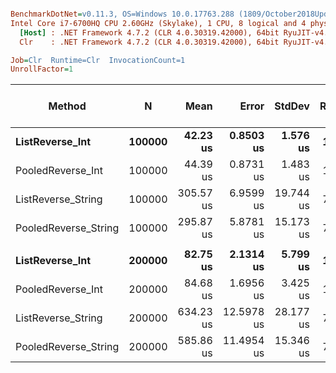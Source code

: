 ``` ini

BenchmarkDotNet=v0.11.3, OS=Windows 10.0.17763.288 (1809/October2018Update/Redstone5)
Intel Core i7-6700HQ CPU 2.60GHz (Skylake), 1 CPU, 8 logical and 4 physical cores
  [Host] : .NET Framework 4.7.2 (CLR 4.0.30319.42000), 64bit RyuJIT-v4.7.3260.0
  Clr    : .NET Framework 4.7.2 (CLR 4.0.30319.42000), 64bit RyuJIT-v4.7.3260.0

Job=Clr  Runtime=Clr  InvocationCount=1  
UnrollFactor=1  

```
|               Method |      N |      Mean |      Error |    StdDev | Ratio | RatioSD | Gen 0/1k Op | Gen 1/1k Op | Gen 2/1k Op | Allocated Memory/Op |
|--------------------- |------- |----------:|-----------:|----------:|------:|--------:|------------:|------------:|------------:|--------------------:|
|      **ListReverse_Int** | **100000** |  **42.23 us** |  **0.8503 us** |  **1.576 us** |  **1.00** |    **0.00** |           **-** |           **-** |           **-** |                   **-** |
|    PooledReverse_Int | 100000 |  44.39 us |  0.8731 us |  1.483 us |  1.06 |    0.05 |           - |           - |           - |                   - |
|   ListReverse_String | 100000 | 305.57 us |  6.9599 us | 19.744 us |  7.20 |    0.46 |           - |           - |           - |                   - |
| PooledReverse_String | 100000 | 295.87 us |  5.8781 us | 15.173 us |  7.02 |    0.50 |           - |           - |           - |                   - |
|                      |        |           |            |           |       |         |             |             |             |                     |
|      **ListReverse_Int** | **200000** |  **82.75 us** |  **2.1314 us** |  **5.799 us** |  **1.00** |    **0.00** |           **-** |           **-** |           **-** |                   **-** |
|    PooledReverse_Int | 200000 |  84.68 us |  1.6956 us |  3.425 us |  1.03 |    0.08 |           - |           - |           - |                   - |
|   ListReverse_String | 200000 | 634.23 us | 12.5978 us | 28.177 us |  7.68 |    0.64 |           - |           - |           - |                   - |
| PooledReverse_String | 200000 | 585.86 us | 11.4954 us | 15.346 us |  7.24 |    0.38 |           - |           - |           - |                   - |
